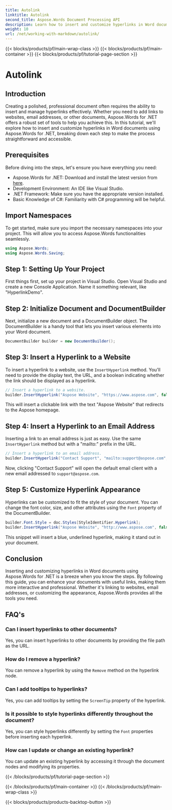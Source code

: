 ```yaml
---
title: Autolink
linktitle: Autolink
second_title: Aspose.Words Document Processing API
description: Learn how to insert and customize hyperlinks in Word documents using Aspose.Words for .NET with this detailed, guide. Enhance your documents effortlessly.
weight: 10
url: /net/working-with-markdown/autolink/
---
```


{{< blocks/products/pf/main-wrap-class >}}
{{< blocks/products/pf/main-container >}}
{{< blocks/products/pf/tutorial-page-section >}}

# Autolink

## Introduction

Creating a polished, professional document often requires the ability to insert and manage hyperlinks effectively. Whether you need to add links to websites, email addresses, or other documents, Aspose.Words for .NET offers a robust set of tools to help you achieve this. In this tutorial, we'll explore how to insert and customize hyperlinks in Word documents using Aspose.Words for .NET, breaking down each step to make the process straightforward and accessible.

## Prerequisites

Before diving into the steps, let's ensure you have everything you need:

- Aspose.Words for .NET: Download and install the latest version from [here](https://releases.aspose.com/words/net/).
- Development Environment: An IDE like Visual Studio.
- .NET Framework: Make sure you have the appropriate version installed.
- Basic Knowledge of C#: Familiarity with C# programming will be helpful.

## Import Namespaces

To get started, make sure you import the necessary namespaces into your project. This will allow you to access Aspose.Words functionalities seamlessly.

```csharp
using Aspose.Words;
using Aspose.Words.Saving;
```

## Step 1: Setting Up Your Project

First things first, set up your project in Visual Studio. Open Visual Studio and create a new Console Application. Name it something relevant, like "HyperlinkDemo".

## Step 2: Initialize Document and DocumentBuilder

Next, initialize a new document and a DocumentBuilder object. The DocumentBuilder is a handy tool that lets you insert various elements into your Word document.

```csharp
DocumentBuilder builder = new DocumentBuilder();
```

## Step 3: Insert a Hyperlink to a Website

To insert a hyperlink to a website, use the `InsertHyperlink` method. You'll need to provide the display text, the URL, and a boolean indicating whether the link should be displayed as a hyperlink.

```csharp
// Insert a hyperlink to a website.
builder.InsertHyperlink("Aspose Website", "https://www.aspose.com", false);
```

This will insert a clickable link with the text "Aspose Website" that redirects to the Aspose homepage.

## Step 4: Insert a Hyperlink to an Email Address

Inserting a link to an email address is just as easy. Use the same `InsertHyperlink` method but with a "mailto:" prefix in the URL.

```csharp
// Insert a hyperlink to an email address.
builder.InsertHyperlink("Contact Support", "mailto:support@aspose.com", false);
```

Now, clicking "Contact Support" will open the default email client with a new email addressed to `support@aspose.com`.

## Step 5: Customize Hyperlink Appearance

Hyperlinks can be customized to fit the style of your document. You can change the font color, size, and other attributes using the `Font` property of the DocumentBuilder.

```csharp
builder.Font.Style = doc.Styles[StyleIdentifier.Hyperlink];
builder.InsertHyperlink("Aspose Website", "http://www.aspose.com", false);
```

This snippet will insert a blue, underlined hyperlink, making it stand out in your document.

## Conclusion

Inserting and customizing hyperlinks in Word documents using Aspose.Words for .NET is a breeze when you know the steps. By following this guide, you can enhance your documents with useful links, making them more interactive and professional. Whether it's linking to websites, email addresses, or customizing the appearance, Aspose.Words provides all the tools you need.

## FAQ's

### Can I insert hyperlinks to other documents?
Yes, you can insert hyperlinks to other documents by providing the file path as the URL.

### How do I remove a hyperlink?
You can remove a hyperlink by using the `Remove` method on the hyperlink node.

### Can I add tooltips to hyperlinks?
Yes, you can add tooltips by setting the `ScreenTip` property of the hyperlink.

### Is it possible to style hyperlinks differently throughout the document?
Yes, you can style hyperlinks differently by setting the `Font` properties before inserting each hyperlink.

### How can I update or change an existing hyperlink?
You can update an existing hyperlink by accessing it through the document nodes and modifying its properties.

{{< /blocks/products/pf/tutorial-page-section >}}

{{< /blocks/products/pf/main-container >}}
{{< /blocks/products/pf/main-wrap-class >}}

{{< blocks/products/products-backtop-button >}}
